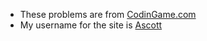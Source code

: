 - These problems are from [CodinGame.com](https://www.codingame.com/puzzles)
- My username for the site is [Ascott](https://www.codingame.com/profile/f9e75029abc5086578345b1264bc5a6f989266)
